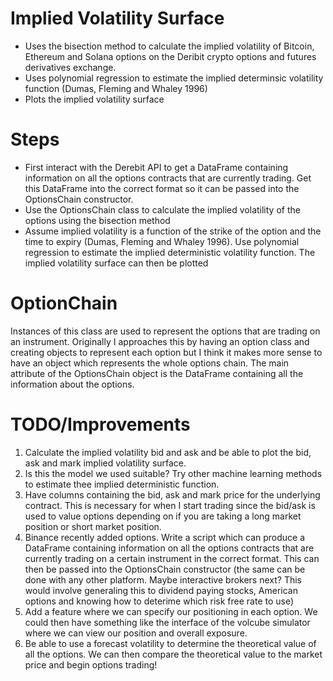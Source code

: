 # Implied Volatility Surface
- Uses the bisection method to calculate the implied volatility of Bitcoin, Ethereum and Solana options on the Deribit crypto options and futures derivatives exchange. 
- Uses polynomial regression to estimate the implied determinsic volatility function (Dumas, Fleming and Whaley 1996)
- Plots the implied volatility surface

# Steps
- First interact with the Derebit API to get a DataFrame containing information on all the options contracts that are currently trading. Get this DataFrame into the correct format so it can be passed into the OptionsChain constructor.
- Use the OptionsChain class to calculate the implied volatility of the options using the bisection method
- Assume implied volatility is a function of the strike of the option and the time to expiry (Dumas, Fleming and Whaley 1996). Use polynomial regression to estimate the implied deterministic volatility function. The implied volatility surface can then be plotted

# OptionChain
Instances of this class are used to represent the options that are trading on an instrument.
Originally I approaches this by having an option class and creating objects to represent each option but I think it makes more sense to have an object which represents the whole options chain. The main attribute of the OptionsChain object is the DataFrame containing all the information about the options.

# TODO/Improvements
1. Calculate the implied volatility bid and ask and be able to plot the bid, ask and mark implied volatility surface.
2. Is this the model we used suitable? Try other machine learning methods to estimate thee implied deterministic function.
3. Have columns containing the bid, ask and mark price for the underlying contract. This is necessary for when I start trading since the bid/ask is used to value options depending on if you are taking a long market position or short market position.
4. Binance recently added options. Write a script which can produce a DataFrame containing information on all the options contracts that are currently trading on a certain instrument in the correct format. This can then be passed into the OptionsChain
constructor (the same can be done with any other platform. Maybe interactive brokers next? This would involve generaling this to dividend paying stocks, American options and knowing how to deterime which risk free rate to use)
5. Add a feature where we can specify our positioning in each option. We could then have something like the interface of the volcube simulator where we can view our position and overall exposure.
6. Be able to use a forecast volatility to determine the theoretical value of all the options. We can then compare the theoretical value to the market price and begin options trading!
